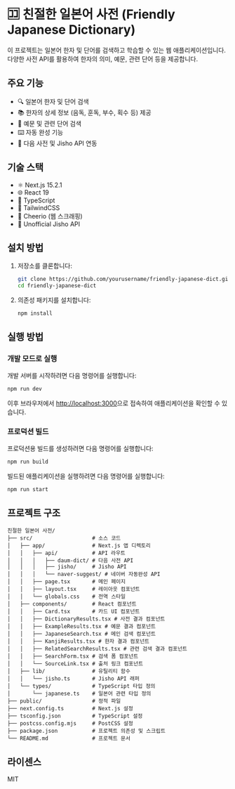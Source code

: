 # 🈁 친절한 일본어 사전 (Friendly Japanese Dictionary)

이 프로젝트는 일본어 한자 및 단어를 검색하고 학습할 수 있는 웹 애플리케이션입니다. 다양한 사전 API를 활용하여 한자의 의미, 예문, 관련 단어 등을 제공합니다.

## 주요 기능

- 🔍 일본어 한자 및 단어 검색
- 📚 한자의 상세 정보 (음독, 훈독, 부수, 획수 등) 제공
- 📝 예문 및 관련 단어 검색
- ⌨️ 자동 완성 기능
- 🔄 다음 사전 및 Jisho API 연동

## 기술 스택

- ⚛️ Next.js 15.2.1
- 🌐 React 19
- 📘 TypeScript
- 🎨 TailwindCSS
- 🧩 Cheerio (웹 스크래핑)
- 📖 Unofficial Jisho API

## 설치 방법

1. 저장소를 클론합니다:

   ```bash
   git clone https://github.com/yourusername/friendly-japanese-dict.git
   cd friendly-japanese-dict
   ```

2. 의존성 패키지를 설치합니다:
   ```bash
   npm install
   ```

## 실행 방법

### 개발 모드로 실행

개발 서버를 시작하려면 다음 명령어를 실행합니다:

```bash
npm run dev
```

이후 브라우저에서 [http://localhost:3000](http://localhost:3000)으로 접속하여 애플리케이션을 확인할 수 있습니다.

### 프로덕션 빌드

프로덕션용 빌드를 생성하려면 다음 명령어를 실행합니다:

```bash
npm run build
```

빌드된 애플리케이션을 실행하려면 다음 명령어를 실행합니다:

```bash
npm run start
```

## 프로젝트 구조

```
친절한 일본어 사전/
├── src/                   # 소스 코드
│   ├── app/               # Next.js 앱 디렉토리
│   │   ├── api/           # API 라우트
│   │   │   ├── daum-dict/ # 다음 사전 API
│   │   │   ├── jisho/     # Jisho API
│   │   │   └── naver-suggest/ # 네이버 자동완성 API
│   │   ├── page.tsx       # 메인 페이지
│   │   ├── layout.tsx     # 레이아웃 컴포넌트
│   │   └── globals.css    # 전역 스타일
│   ├── components/        # React 컴포넌트
│   │   ├── Card.tsx       # 카드 UI 컴포넌트
│   │   ├── DictionaryResults.tsx # 사전 결과 컴포넌트
│   │   ├── ExampleResults.tsx # 예문 결과 컴포넌트
│   │   ├── JapaneseSearch.tsx # 메인 검색 컴포넌트
│   │   ├── KanjiResults.tsx # 한자 결과 컴포넌트
│   │   ├── RelatedSearchResults.tsx # 관련 검색 결과 컴포넌트
│   │   ├── SearchForm.tsx # 검색 폼 컴포넌트
│   │   └── SourceLink.tsx # 출처 링크 컴포넌트
│   ├── lib/               # 유틸리티 함수
│   │   └── jisho.ts       # Jisho API 래퍼
│   └── types/             # TypeScript 타입 정의
│       └── japanese.ts    # 일본어 관련 타입 정의
├── public/                # 정적 파일
├── next.config.ts         # Next.js 설정
├── tsconfig.json          # TypeScript 설정
├── postcss.config.mjs     # PostCSS 설정
├── package.json           # 프로젝트 의존성 및 스크립트
└── README.md              # 프로젝트 문서
```

## 라이센스

MIT
